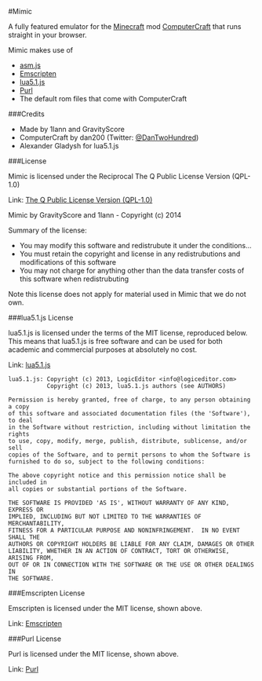 #Mimic

A fully featured emulator for the [Minecraft](http://minecraft.net) mod [ComputerCraft](http://computercraft.info) that runs straight in your browser.

Mimic makes use of
* [asm.js](http://asmjs.org/)
* [Emscripten](https://github.com/kripken/emscripten)
* [lua5.1.js](https://github.com/logiceditor-com/lua5.1.js/)
* [Purl](https://github.com/allmarkedup/purl)
* The default rom files that come with ComputerCraft


###Credits

* Made by 1lann and GravityScore
* ComputerCraft by dan200 (Twitter: [@DanTwoHundred](https://twitter.com/dan200))
* Alexander Gladysh for lua5.1.js


###License

Mimic is licensed under the Reciprocal The Q Public License Version (QPL-1.0)

Link: [The Q Public License Version (QPL-1.0)](http://opensource.org/licenses/QPL-1.0)

Mimic by GravityScore and 1lann - Copyright (c) 2014

Summary of the license:
* You may modify this software and redistrubute it under the conditions...
* You must retain the copyright and license in any redistrubutions and modifications of this software
* You may not charge for anything other than the data transfer costs of this software when redistrubuting

Note this license does not apply for material used in Mimic that we do not own. 


###lua5.1.js License

lua5.1.js is licensed under the terms of the MIT license, reproduced below.
This means that lua5.1.js is free software and can be used for both academic
and commercial purposes at absolutely no cost.

Link: [lua5.1.js](https://github.com/logiceditor-com/lua5.1.js/)

```
lua5.1.js: Copyright (c) 2013, LogicEditor <info@logiceditor.com>
           Copyright (c) 2013, lua5.1.js authors (see AUTHORS)

Permission is hereby granted, free of charge, to any person obtaining a copy
of this software and associated documentation files (the 'Software'), to deal
in the Software without restriction, including without limitation the rights
to use, copy, modify, merge, publish, distribute, sublicense, and/or sell
copies of the Software, and to permit persons to whom the Software is
furnished to do so, subject to the following conditions:

The above copyright notice and this permission notice shall be included in
all copies or substantial portions of the Software.

THE SOFTWARE IS PROVIDED 'AS IS', WITHOUT WARRANTY OF ANY KIND, EXPRESS OR
IMPLIED, INCLUDING BUT NOT LIMITED TO THE WARRANTIES OF MERCHANTABILITY,
FITNESS FOR A PARTICULAR PURPOSE AND NONINFRINGEMENT.  IN NO EVENT SHALL THE
AUTHORS OR COPYRIGHT HOLDERS BE LIABLE FOR ANY CLAIM, DAMAGES OR OTHER
LIABILITY, WHETHER IN AN ACTION OF CONTRACT, TORT OR OTHERWISE, ARISING FROM,
OUT OF OR IN CONNECTION WITH THE SOFTWARE OR THE USE OR OTHER DEALINGS IN
THE SOFTWARE.
```

###Emscripten License

Emscripten is licensed under the MIT license, shown above.

Link: [Emscripten](https://github.com/kripken/emscripten)

###Purl License

Purl is licensed under the MIT license, shown above.

Link: [Purl](https://github.com/allmarkedup/purl)
